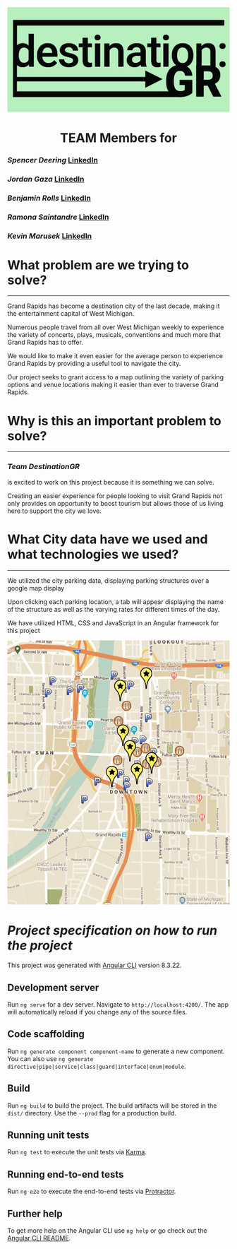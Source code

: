 
<img src = './src/assets/logo.jpg' alt = 'Logo Image'>
 
<h1 align="center" style:color="red">TEAM Members for</h1>

### *Spencer Deering*  [LinkedIn](https://www.linkedin.com/in/spencer-deering-439845b9/)  
### *Jordan Gaza* [LinkedIn](https://www.linkedin.com/in/jordan-k-gaza/)  
### *Benjamin Rolls* [LinkedIn](https://www.linkedin.com/in/benjamin-rolls-8b1788108/)  
### *Ramona Saintandre* [LinkedIn](https://www.linkedin.com/in/ramona-saintandre/)  
### *Kevin Marusek*  [LinkedIn](https://www.linkedin.com/in/kevin-marusek/)  


 

 # **What problem are we trying to solve?** 
***
Grand Rapids has become a destination city of the last decade, making it the entertainment capital of West Michigan. 

Numerous people travel from all over West Michigan weekly to experience the variety of concerts, plays, musicals, conventions and much more that Grand Rapids has to offer. 

We would like to make it even easier for the average person to experience Grand Rapids by providing a useful tool to navigate the city. 

Our project seeks to grant access to a map outlining the variety of parking options and venue locations making it easier than ever to traverse Grand Rapids. 

# **Why is this an important problem to solve?**
***
### *Team DestinationGR*  
is excited to work on this project because it is something we can solve. 

Creating an easier experience for people looking to visit Grand Rapids not only provides on opportunity to boost tourism but allows those of us living here to support the city we love. 

# **What City data have we used and what technologies we used?** 
***
We utilized the city parking data, displaying parking structures over a google map display 

Upon clicking each parking location, a tab will appear displaying the name of the structure as well as the varying rates for different times of the day. 

We have utilized HTML, CSS and JavaScript in an Angular framework for this project   

![DestinationGR Demo](./src/assets/destinationGR.gif) 
<!-- **Conclusion**  -->

# ***Project specification on how to run the project*** 

This project was generated with [Angular CLI](https://github.com/angular/angular-cli) version 8.3.22.

## Development server

Run `ng serve` for a dev server. Navigate to `http://localhost:4200/`. The app will automatically reload if you change any of the source files.

## Code scaffolding

Run `ng generate component component-name` to generate a new component. You can also use `ng generate directive|pipe|service|class|guard|interface|enum|module`.

## Build

Run `ng build` to build the project. The build artifacts will be stored in the `dist/` directory. Use the `--prod` flag for a production build.

## Running unit tests

Run `ng test` to execute the unit tests via [Karma](https://karma-runner.github.io).

## Running end-to-end tests

Run `ng e2e` to execute the end-to-end tests via [Protractor](http://www.protractortest.org/).

## Further help

To get more help on the Angular CLI use `ng help` or go check out the [Angular CLI README](https://github.com/angular/angular-cli/blob/master/README.md).
